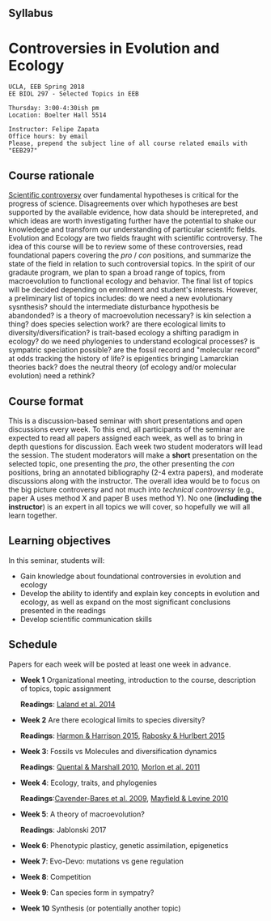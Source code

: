 ## Syllabus

# Controversies in Evolution and Ecology

    UCLA, EEB Spring 2018
    EE BIOL 297 - Selected Topics in EEB
    
    Thursday: 3:00-4:30ish pm 
    Location: Boelter Hall 5514
    
    Instructor: Felipe Zapata
    Office hours: by email
    Please, prepend the subject line of all course related emails with "EEB297"


## Course rationale

[Scientific controversy](https://undsci.berkeley.edu/article/_0_0/sciencetoolkit_06) over fundamental hypotheses is critical for the progress of science. Disagreements over which hypotheses are best supported by the available evidence, how data should be interepreted, and which ideas are worth investigating further have the potential to shake our knowledege and transform our understanding of particular scientifc fields. Evolution and Ecology are two fields fraught with scientific controversy. The idea of this course will be to review some of these controversies, read foundational papers covering the *pro* / *con* positions, and summarize the state of the field in relation to such controversial topics. In the spirit of our gradaute program, we plan to span a broad range of topics, from macroevolution to functional ecology and behavior. The final list of topics will be decided depending on enrollment and student's interests. However, a preliminary list of topics includes: do we need a new evolutionary sysnthesis? should the intermediate disturbance hypothesis be abandonded? is a theory of macroevolution necessary? is kin selection a thing? does species selection work? are there ecological limits to diversity/diversification? is trait-based ecology a shifting paradigm in ecology? do we need phylogenies to understand ecological processes? is sympatric speciation possible? are the fossil record and "molecular record" at odds tracking the history of life? is epigentics bringing Lamarckian theories back? does the neutral theory (of ecology and/or molecular evolution) need a rethink?

## Course format

This is a discussion-based seminar with short presentations and open discussions every week. To this end, all participants of the seminar are expected to read all papers assigned each week, as well as to bring in depth questions for discussion. Each week two student moderators will lead the session. The student moderators will make a **short** presentation on the selected topic, one presenting the *pro*, the other presenting the *con* positions, bring an annotated bibliography (2-4 extra papers), and moderate discussions along with the instructor. The overall idea would be to focus on the big picture controversy and not much into *technical controversy* (e.g., paper A uses method X and paper B uses method Y). No one (**including the instructor**) is an expert in all topics we will cover, so hopefully we will all learn together.


## Learning objectives

In this seminar, students will:

* Gain knowledge about foundational controversies in evolution and ecology
* Develop the ability to identify and explain key concepts in evolution and ecology, as well as expand on the most significant conclusions presented in the readings 
* Develop scientific communication skills


## Schedule

Papers for each week will be posted at least one week in advance.

* **Week 1** Organizational meeting, introduction to the course, description of topics, topic assignment
    
    **Readings**: [Laland et al. 2014](https://www.nature.com/news/does-evolutionary-theory-need-a-rethink-1.16080)

* **Week 2** Are there ecological limits to species diversity? 
    
    **Readings**: [Harmon & Harrison 2015](https://www.ncbi.nlm.nih.gov/pubmed/25905502), [Rabosky & Hurlbert 2015](https://www.ncbi.nlm.nih.gov/pubmed/25905501) 

* **Week 3**: Fossils vs Molecules and diversification dynamics

    **Readings**: [Quental & Marshall 2010](https://www.ncbi.nlm.nih.gov/pubmed/20646780), [Morlon et al. 2011](https://www.ncbi.nlm.nih.gov/pubmed/21930899)

* **Week 4**: Ecology, traits, and phylogenies

    **Readings**:[Cavender-Bares et al. 2009](https://www.ncbi.nlm.nih.gov/pubmed/19473217), [Mayfield & Levine 2010](https://www.ncbi.nlm.nih.gov/pubmed/20576030)

* **Week 5**: A theory of macroevolution? 

    **Readings**: Jablonski 2017

* **Week 6**: Phenotypic plasticy, genetic assimilation, epigenetics

* **Week 7**: Evo-Devo: mutations vs gene regulation

* **Week 8**: Competition

* **Week 9**: Can species form in sympatry?  

* **Week 10** Synthesis (or potentially another topic) 
